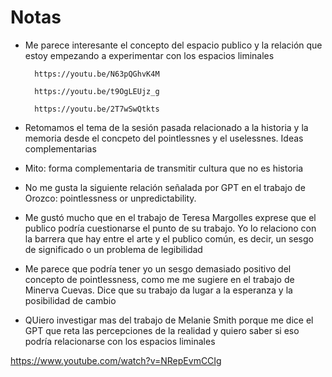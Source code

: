 # Notas

- Me parece interesante el concepto del espacio publico y la relación que estoy empezando a experimentar con los espacios liminales

        https://youtu.be/N63pQGhvK4M

        https://youtu.be/t9OgLEUjz_g

        https://youtu.be/2T7wSwQtkts


- Retomamos el tema de la sesión pasada relacionado a la historia y la memoria desde el concpeto del pointlessnes y el uselessnes. Ideas complementarias


- Mito: forma complementaria de transmitir cultura que no es historia

- No me gusta la siguiente relación señalada por GPT en el trabajo de Orozco: pointlessness or unpredictability.

- Me gustó mucho que en el trabajo de Teresa Margolles exprese que el publico podría cuestionarse el punto de su trabajo. Yo lo relaciono con la barrera que hay entre el arte y el publico común, es decir, un sesgo de significado o un problema de legibilidad

- Me parece que podría tener yo un sesgo demasiado positivo del concepto de pointlessness, como me me sugiere en el trabajo de Minerva Cuevas. Dice que su trabajo da lugar a la esperanza y la posibilidad de cambio

- QUiero investigar mas del trabajo de Melanie Smith porque me dice el GPT que reta las percepciones de la realidad y quiero saber si eso podría relacionarse con los espacios liminales

https://www.youtube.com/watch?v=NRepEvmCCIg

